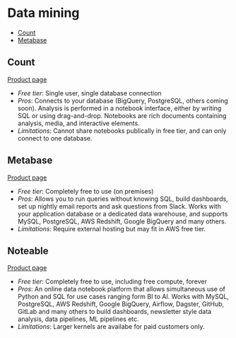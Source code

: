 # Data mining

<!-- TOC depthFrom:2 -->

- [Count](#count)
- [Metabase](#metabase)

<!-- /TOC -->

## Count

[Product page](https://count.co/)

* *Free tier*: Single user, single database connection
* *Pros*: Connects to your database (BigQuery, PostgreSQL, others coming soon). Analysis is performed in a notebook interface, either by writing SQL or using drag-and-drop. Notebooks are rich documents containing analysis, media, and interactive elements.
* *Limitations*: Cannot share notebooks publically in free tier, and can only connect to one database.

## Metabase

[Product page](http://www.metabase.com/)

* *Free tier*: Completely free to use (on premises)
* *Pros*: Allows you to run queries without knowing SQL, build dashboards, set up nightly email reports and ask questions from Slack. Works with your application database or a dedicated data warehouse, and supports MySQL, PostgreSQL, AWS Redshift, Google BigQuery and many others.
* *Limitations*: Require external hosting but may fit in AWS free tier.

## Noteable

[Product page](http://www.noteable.io/)

* *Free tier*: Completely free to use, including free compute, forever
* *Pros*: An online data notebook platform that allows simultaneous use of Python and SQL for use cases ranging form BI to AI. Works with MySQL, PostgreSQL, AWS Redshift, Google BigQuery, Airflow, Dagster, GitHub, GitLab and many others to build dashboards, newsletter style data analysis, data pipelines, ML pipelines etc.
* *Limitations*: Larger kernels are availabe for paid customers only.
